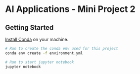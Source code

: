 # AI Applications - Mini Project 2

## Getting Started

[Install Conda](https://docs.anaconda.com/free/miniconda/#quick-command-line-install) on your machine.

```sh
# Run to create the conda env used for this project
conda env create -f environment.yml

# Run to start jupyter notebook
jupyter notebook
```
